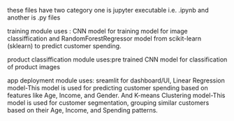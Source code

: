 these files have two category one is jupyter executable i.e. .ipynb and another is .py files

training module uses : CNN model for training model for image classiffication and RandomForestRegressor model from scikit-learn (sklearn) to predict customer spending.


product classiffication module uses:pre trained CNN model for classification of product images


app deployment module uses: sreamlit for dashboard/UI, Linear Regression model-This model is used for predicting customer spending based on features like Age, Income, and Gender. And K-means Clustering model-This model is used for customer segmentation, grouping similar customers based on their Age, Income, and Spending patterns.
